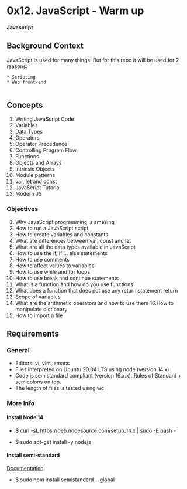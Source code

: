 # 0x12. JavaScript - Warm up
#### Javascript

## Background Context
JavaScript is used for many things. But for this repo it will be used for 2 reasons:

    * Scripting
    * Web front-end

<img src="https://s3.amazonaws.com/intranet-projects-files/holbertonschool-higher-level_programming+/303/Javascript-535.png.jpeg" alt="" loading="lazy" style="">

## Concepts
1. Writing JavaScript Code
2. Variables
3. Data Types
4. Operators
5. Operator Precedence
6. Controlling Program Flow
7. Functions
8. Objects and Arrays
9. Intrinsic Objects
10. Module patterns
11. var, let and const
12. JavaScript Tutorial
13. Modern JS

### Objectives
1. Why JavaScript programming is amazing
2. How to run a JavaScript script
3. How to create variables and constants
4. What are differences between var, const and let
5. What are all the data types available in JavaScript
6. How to use the if, if ... else statements
7. How to use comments
8. How to affect values to variables
9. How to use while and for loops
11. How to use break and continue statements
12. What is a function and how do you use functions
13. What does a function that does not use any return statement return
14. Scope of variables
15. What are the arithmetic operators and how to use them
16.How to manipulate dictionary
17. How  to import a file

## Requirements
### General
* Editors: vi, vim, emacs
* Files interpreted on Ubuntu 20.04 LTS using node (version 14.x)
* Code is semistandard compliant (version 16.x.x). Rules of Standard + semicolons on top. 
* The length of files is tested using wc

### More Info
#### Install Node 14

* $ curl -sL https://deb.nodesource.com/setup_14.x | sudo -E bash -

* $ sudo apt-get install -y nodejs

#### Install semi-standard
[Documentation](https://github.com/standard/semistandard)

* $ sudo npm install semistandard --global